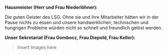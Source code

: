 **Hausmeister (Herr und Frau Niederlöhner):**

Die guten Geister des LSG. Ohne sie und ihre Mitarbeiter hätten wir in der Pause nichts zu essen und unsere handwerklichen, technischen und hungrigen Probleme würden nicht so schnell und freundlich gelöst werden.

**Unser Sekretariat (Frau Gombocz, Frau Diepold, Frau Keller):**

> Insert Images here
